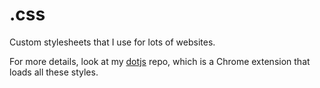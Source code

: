 # .css

Custom stylesheets that I use for lots of websites.

For more details, look at my [dotjs](https://github.com/captn3m0/dotjs) repo, which is a Chrome extension that loads all these styles.